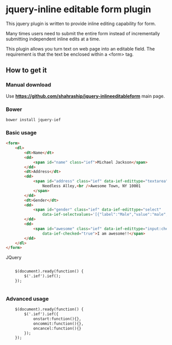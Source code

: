 jquery-inline editable form plugin
==================================

This jquery plugin is written to provide inline editing capability for form.

Many times users need to submit the entire form instead of incrementally submitting independent inline edits at a time.

This plugin allows you turn text on web page into an editable field. The requirement is that the text be enclosed within a &lt;form&gt; tag.

## How to get it

### Manual download
Use **https://github.com/shahraship/jquery-inlineeditableform** main page.

### Bower
````
bower install jquery-ief
````

### Basic usage

````html
<form>
	<dl>
		<dt>Name</dt>
		<dd>
			<span id="name" class="ief">Michael Jackson</span>
		</dd>
		<dt>Address</dt>
		<dd>
			<span id="address" class="ief" data-ief-edittype="textarea">2
				Needless Alley,<br />Awesome Town, NY 10001
			</span>
		</dd>
		<dt>Gender</dt>
		<dd>
			<span id="gender" class="ief" data-ief-edittype="select"
				data-ief-selectvalues='[{"label":"Male","value":"male","selected":true},{"label":"Female","value":"female"}]'>Male</span>
		</dd>
		<dd>
			<span id="awesome" class="ief" data-ief-edittype="input:checkbox"
				data-ief-checked="true">I am awesome!!</span>
		</dd>
	</dl>
</form>
````

JQuery

````html

	$(document).ready(function() {  
		$('.ief').ief();  
	});  
	
````


### Advanced usage

````html
	$(document).ready(function() {  
		$('.ief').ief({
			onstart:function(){},
			oncommit:function(){},
			oncancel:function(){}
		});
	});
````
